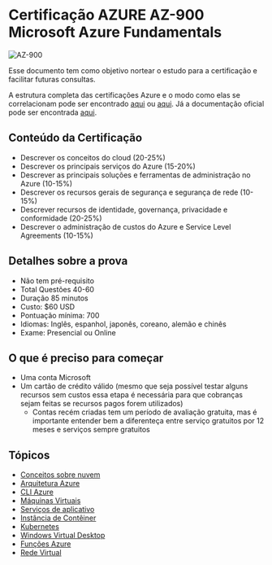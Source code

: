 # Certificação AZURE AZ-900 Microsoft Azure Fundamentals

  ![AZ-900](https://learn.microsoft.com/pt-br/media/learn/certification/badges/microsoft-certified-fundamentals-badge.svg)
  

Esse documento tem como objetivo nortear o estudo para a certificação e facilitar futuras consultas.

A estrutura completa das certificações Azure e o modo como elas se correlacionam pode ser encontrado [aqui](https://query.prod.cms.rt.microsoft.com/cms/api/am/binary/RE4wyqh) ou [aqui](https://query.prod.cms.rt.microsoft.com/cms/api/am/binary/RE2PjDI). Já a documentação oficial pode ser encontrada [aqui](https://learn.microsoft.com/pt-br/azure/?product=popular).

## Conteúdo da Certificação

- Descrever os conceitos do cloud (20-25%)
- Descrever os principais serviços do Azure (15-20%)
- Descrever as principais soluções e ferramentas de administração no Azure (10-15%)
- Descrever os recursos gerais de segurança e segurança de rede (10-15%)
- Descrever recursos de identidade, governança, privacidade e conformidade (20-25%)
- Descrever o administração de custos do Azure e Service Level Agreements (10-15%)

## Detalhes sobre a prova

- Não tem pré-requisito
- Total Questões 40-60
- Duração 85 minutos
- Custo: $60 USD
- Pontuação mínima: 700
- Idiomas: Inglês, espanhol, japonês, coreano, alemão e  chinês
- Exame:  Presencial ou Online

## O que é preciso para começar

- Uma conta Microsoft
- Um cartão de crédito válido (mesmo que seja possível testar alguns recursos sem custos essa etapa é necessária para que cobranças sejam feitas se recursos pagos forem utilizados)
	- Contas recém criadas tem um período de avaliação gratuita, mas é importante entender bem a diferenteça entre serviço gratuitos por 12 meses e serviços sempre gratuitos

## Tópicos

- [Conceitos sobre nuvem](topics/cloud-concepts.md)
- [Arquitetura Azure](topics/azure-architecture.md)
- [CLI Azure](topics/azure-cli.md)
- [Máquinas Virtuais](topics/virtual-machines.md)
- [Serviços de aplicativo](topics/app-services.md)
- [Instância de Contêiner](topics/container-instances.md)
- [Kubernetes](topics/kubernetes.md)
- [Windows Virtual Desktop](topics/windows-virtual-desktop.md)
- [Funções Azure](topics/azure-functions.md)
- [Rede Virtual](topics/virtual-network.md)

